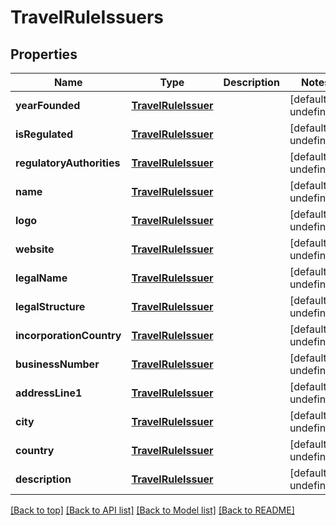 # TravelRuleIssuers

## Properties

|Name | Type | Description | Notes|
|------------ | ------------- | ------------- | -------------|
|**yearFounded** | [**TravelRuleIssuer**](TravelRuleIssuer.md) |  | [default to undefined]|
|**isRegulated** | [**TravelRuleIssuer**](TravelRuleIssuer.md) |  | [default to undefined]|
|**regulatoryAuthorities** | [**TravelRuleIssuer**](TravelRuleIssuer.md) |  | [default to undefined]|
|**name** | [**TravelRuleIssuer**](TravelRuleIssuer.md) |  | [default to undefined]|
|**logo** | [**TravelRuleIssuer**](TravelRuleIssuer.md) |  | [default to undefined]|
|**website** | [**TravelRuleIssuer**](TravelRuleIssuer.md) |  | [default to undefined]|
|**legalName** | [**TravelRuleIssuer**](TravelRuleIssuer.md) |  | [default to undefined]|
|**legalStructure** | [**TravelRuleIssuer**](TravelRuleIssuer.md) |  | [default to undefined]|
|**incorporationCountry** | [**TravelRuleIssuer**](TravelRuleIssuer.md) |  | [default to undefined]|
|**businessNumber** | [**TravelRuleIssuer**](TravelRuleIssuer.md) |  | [default to undefined]|
|**addressLine1** | [**TravelRuleIssuer**](TravelRuleIssuer.md) |  | [default to undefined]|
|**city** | [**TravelRuleIssuer**](TravelRuleIssuer.md) |  | [default to undefined]|
|**country** | [**TravelRuleIssuer**](TravelRuleIssuer.md) |  | [default to undefined]|
|**description** | [**TravelRuleIssuer**](TravelRuleIssuer.md) |  | [default to undefined]|




[[Back to top]](#) [[Back to API list]](../../README.md#documentation-for-api-endpoints) [[Back to Model list]](../../README.md#documentation-for-models) [[Back to README]](../../README.md)
